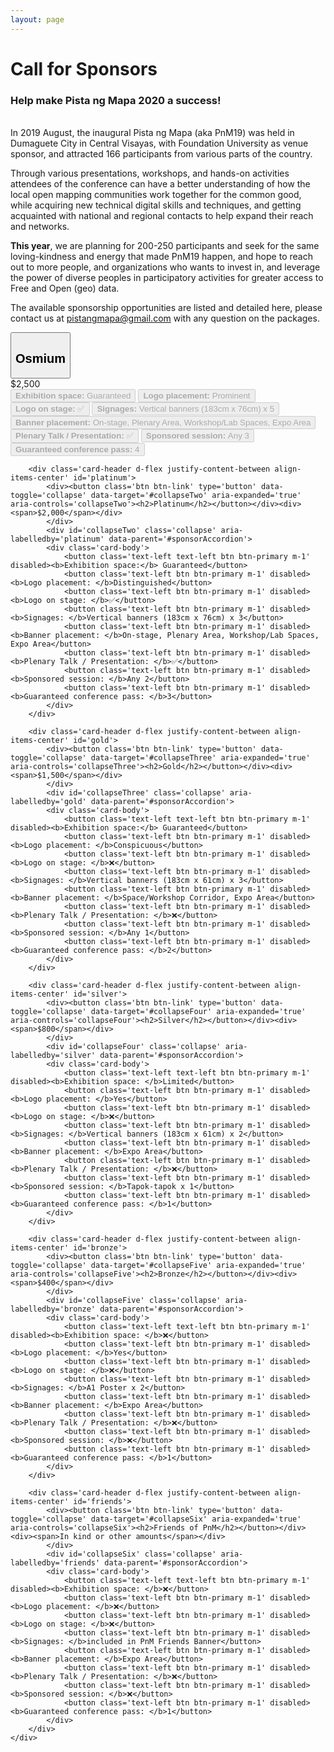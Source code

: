 ```yaml
---
layout: page
---
```

# Call for Sponsors
<h3 class='font-weight-light'>Help make Pista ng Mapa 2020 a success!</h3>
<br>
In 2019 August, the inaugural Pista ng Mapa (aka PnM19) was held in Dumaguete City in Central Visayas, with Foundation University as venue sponsor, and attracted 166 participants from various parts of the country.

Through various presentations, workshops, and hands-on activities attendees of the conference can have a better understanding of how the local open mapping communities work together for the common good, while acquiring new  technical digital skills and techniques, and getting acquainted with national and regional contacts to help expand their reach and networks.

**This year**, we are planning for 200-250 participants and seek for the same loving-kindness and energy that made PnM19 happen, and hope to reach out to more people, and organizations who wants to invest in, and leverage the power of diverse peoples in participatory activities for greater access to Free and Open (geo) data.

The available sponsorship opportunities are listed and detailed here, please contact us at [pistangmapa@gmail.com](mailto:pistangmapa@gmail.com) with any question on the packages.
<br>

<div class='accordion' id='sponsorAccordion'>
    <div class='card'>
        <div class='card-header d-flex justify-content-between align-items-center' id='osmium'>
            <div><button class='btn btn-link' type='button' data-toggle='collapse' data-target='#collapseOne' aria-expanded='true' aria-controls='collapseOne'><h2>Osmium</h2></button></div><div><span>$2,500</span></div>
            </div>
            <div id='collapseOne' class='collapse' aria-labelledby='osmium' data-parent='#sponsorAccordion'>
            <div class='card-body'>
                <button class='text-left text-left btn btn-primary m-1' disabled><b>Exhibition space:</b> Guaranteed</button>
                <button class='text-left btn btn-primary m-1' disabled><b>Logo placement: </b>Prominent</button>
                <button class='text-left btn btn-primary m-1' disabled><b>Logo on stage: </b>✅</button>
                <button class='text-left btn btn-primary m-1' disabled><b>Signages: </b>Vertical banners (183cm x 76cm) x 5</button>
                <button class='text-left btn btn-primary m-1' disabled><b>Banner placement: </b>On-stage, Plenary Area, Workshop/Lab Spaces, Expo Area</button>
                <button class='text-left btn btn-primary m-1' disabled><b>Plenary Talk / Presentation: </b>✅</button>
                <button class='text-left btn btn-primary m-1' disabled><b>Sponsored session: </b>Any 3</button>
                <button class='text-left btn btn-primary m-1' disabled><b>Guaranteed conference pass: </b>4</button>
            </div>
        </div>

        <div class='card-header d-flex justify-content-between align-items-center' id='platinum'>
            <div><button class='btn btn-link' type='button' data-toggle='collapse' data-target='#collapseTwo' aria-expanded='true' aria-controls='collapseTwo'><h2>Platinum</h2></button></div><div><span>$2,000</span></div>
            </div>
            <div id='collapseTwo' class='collapse' aria-labelledby='platinum' data-parent='#sponsorAccordion'>
            <div class='card-body'>
                <button class='text-left text-left btn btn-primary m-1' disabled><b>Exhibition space:</b> Guaranteed</button>
                <button class='text-left btn btn-primary m-1' disabled><b>Logo placement: </b>Distinguished</button>
                <button class='text-left btn btn-primary m-1' disabled><b>Logo on stage: </b>✅</button>
                <button class='text-left btn btn-primary m-1' disabled><b>Signages: </b>Vertical banners (183cm x 76cm) x 3</button>
                <button class='text-left btn btn-primary m-1' disabled><b>Banner placement: </b>On-stage, Plenary Area, Workshop/Lab Spaces, Expo Area</button>
                <button class='text-left btn btn-primary m-1' disabled><b>Plenary Talk / Presentation: </b>✅</button>
                <button class='text-left btn btn-primary m-1' disabled><b>Sponsored session: </b>Any 2</button>
                <button class='text-left btn btn-primary m-1' disabled><b>Guaranteed conference pass: </b>3</button>
            </div>
        </div>

        <div class='card-header d-flex justify-content-between align-items-center' id='gold'>
            <div><button class='btn btn-link' type='button' data-toggle='collapse' data-target='#collapseThree' aria-expanded='true' aria-controls='collapseThree'><h2>Gold</h2></button></div><div><span>$1,500</span></div>
            </div>
            <div id='collapseThree' class='collapse' aria-labelledby='gold' data-parent='#sponsorAccordion'>
            <div class='card-body'>
                <button class='text-left text-left btn btn-primary m-1' disabled><b>Exhibition space:</b> Guaranteed</button>
                <button class='text-left btn btn-primary m-1' disabled><b>Logo placement: </b>Conspicuous</button>
                <button class='text-left btn btn-primary m-1' disabled><b>Logo on stage: </b>❌</button>
                <button class='text-left btn btn-primary m-1' disabled><b>Signages: </b>Vertical banners (183cm x 61cm) x 3</button>
                <button class='text-left btn btn-primary m-1' disabled><b>Banner placement: </b>Space/Workshop Corridor, Expo Area</button>
                <button class='text-left btn btn-primary m-1' disabled><b>Plenary Talk / Presentation: </b>❌</button>
                <button class='text-left btn btn-primary m-1' disabled><b>Sponsored session: </b>Any 1</button>
                <button class='text-left btn btn-primary m-1' disabled><b>Guaranteed conference pass: </b>2</button>
            </div>
        </div>

        <div class='card-header d-flex justify-content-between align-items-center' id='silver'>
            <div><button class='btn btn-link' type='button' data-toggle='collapse' data-target='#collapseFour' aria-expanded='true' aria-controls='collapseFour'><h2>Silver</h2></button></div><div><span>$800</span></div>
            </div>
            <div id='collapseFour' class='collapse' aria-labelledby='silver' data-parent='#sponsorAccordion'>
            <div class='card-body'>
                <button class='text-left text-left btn btn-primary m-1' disabled><b>Exhibition space: </b>Limited</button>
                <button class='text-left btn btn-primary m-1' disabled><b>Logo placement: </b>Yes</button>
                <button class='text-left btn btn-primary m-1' disabled><b>Logo on stage: </b>❌</button>
                <button class='text-left btn btn-primary m-1' disabled><b>Signages: </b>Vertical banners (183cm x 61cm) x 2</button>
                <button class='text-left btn btn-primary m-1' disabled><b>Banner placement: </b>Expo Area</button>
                <button class='text-left btn btn-primary m-1' disabled><b>Plenary Talk / Presentation: </b>❌</button>
                <button class='text-left btn btn-primary m-1' disabled><b>Sponsored session: </b>Tapok-tapok x 1</button>
                <button class='text-left btn btn-primary m-1' disabled><b>Guaranteed conference pass: </b>1</button>
            </div>
        </div>

        <div class='card-header d-flex justify-content-between align-items-center' id='bronze'>
            <div><button class='btn btn-link' type='button' data-toggle='collapse' data-target='#collapseFive' aria-expanded='true' aria-controls='collapseFive'><h2>Bronze</h2></button></div><div><span>$400</span></div>
            </div>
            <div id='collapseFive' class='collapse' aria-labelledby='bronze' data-parent='#sponsorAccordion'>
            <div class='card-body'>
                <button class='text-left text-left btn btn-primary m-1' disabled><b>Exhibition space: </b>❌</button>
                <button class='text-left btn btn-primary m-1' disabled><b>Logo placement: </b>Yes</button>
                <button class='text-left btn btn-primary m-1' disabled><b>Logo on stage: </b>❌</button>
                <button class='text-left btn btn-primary m-1' disabled><b>Signages: </b>A1 Poster x 2</button>
                <button class='text-left btn btn-primary m-1' disabled><b>Banner placement: </b>Expo Area</button>
                <button class='text-left btn btn-primary m-1' disabled><b>Plenary Talk / Presentation: </b>❌</button>
                <button class='text-left btn btn-primary m-1' disabled><b>Sponsored session: </b>❌</button>
                <button class='text-left btn btn-primary m-1' disabled><b>Guaranteed conference pass: </b>1</button>
            </div>
        </div>

        <div class='card-header d-flex justify-content-between align-items-center' id='friends'>
            <div><button class='btn btn-link' type='button' data-toggle='collapse' data-target='#collapseSix' aria-expanded='true' aria-controls='collapseSix'><h2>Friends of PnM</h2></button></div><div><span>In kind or other amounts</span></div>
            </div>
            <div id='collapseSix' class='collapse' aria-labelledby='friends' data-parent='#sponsorAccordion'>
            <div class='card-body'>
                <button class='text-left text-left btn btn-primary m-1' disabled><b>Exhibition space: </b>❌</button>
                <button class='text-left btn btn-primary m-1' disabled><b>Logo placement: </b>❌</button>
                <button class='text-left btn btn-primary m-1' disabled><b>Logo on stage: </b>❌</button>
                <button class='text-left btn btn-primary m-1' disabled><b>Signages: </b>included in PnM Friends Banner</button>
                <button class='text-left btn btn-primary m-1' disabled><b>Banner placement: </b>Expo Area</button>
                <button class='text-left btn btn-primary m-1' disabled><b>Plenary Talk / Presentation: </b>❌</button>
                <button class='text-left btn btn-primary m-1' disabled><b>Sponsored session: </b>❌</button>
                <button class='text-left btn btn-primary m-1' disabled><b>Guaranteed conference pass: </b>1</button>
            </div>
        </div>
    </div>
</div>
